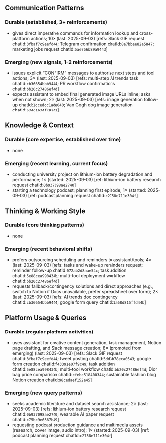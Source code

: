 ## Communication Patterns
### Durable (established, 3+ reinforcements)
- gives direct imperative commands for information lookup and cross-platform actions; 10× (last: 2025-09-03) [refs: Slack GIF request chatId:`3fbaf7c9eefd44`; Telegram confirmation chatId:`8a7bbee82a5847`; marketing jobs request chatId:`5ae756b89a9443`]

### Emerging (new signals, 1-2 reinforcements)
- issues explicit “CONFIRM” messages to authorize next steps and tool actions; 3× (last: 2025-09-03) [refs: multi-step AI trends task chatId:`cb36654bbb9444`; PR workflow confirmations chatId:`bb20c27486ef4d`]
- expects assistant to embed final generated image URLs inline; asks when not shown; 2× (last: 2025-09-03) [refs: image generation follow-up chatId:`1ccedcc1ade040`; Van Gogh dog image generation chatId:`534c1634fc9a41`]

## Knowledge & Context
### Durable (core expertise, established over time)
- none

### Emerging (recent learning, current focus)
- conducting university project on lithium-ion battery degradation and performance; 1× (started: 2025-09-03) [ref: lithium-ion battery research request chatId:`0b937098ae2740`]
- starting a technology podcast; planning first episode; 1× (started: 2025-09-03) [ref: podcast planning request chatId:`c2758e711e304f`]

## Thinking & Working Style
### Durable (core thinking patterns)
- none

### Emerging (recent behavioral shifts)
- prefers outsourcing scheduling and reminders to assistant/tools; 4× (last: 2025-09-03) [refs: tasks and wake-up reminders request; reminder follow-up chatId:`072ab2d8aae54c`; task addition chatId:`5e88cea998434b`; multi-tool deployment workflow chatId:`bb20c27486ef4d`]
- requests fallback/contingency solutions and direct approaches (e.g., switch to Notion if Docs unavailable, prefer spreadsheet over form); 2× (last: 2025-09-03) [refs: AI trends doc contingency chatId:`cb36654bbb9444`; google form query chatId:`1a68d815ffd44b`]

## Platform Usage & Queries
### Durable (regular platform activities)
- uses assistant for creative content generation, task management, Notion page drafting, and Slack message creation; 8× (promoted from emerging) (last: 2025-09-03) [refs: Slack GIF request chatId:`3fbaf7c9eefd44`; tweet posting chatId:`5dd3b78eca0543`; google form creation chatId:`f43391e07f9c49`; task addition chatId:`5e88cea998434b`; multi-tool workflow chatId:`bb20c27486ef4d`; Dior bag price comparison chatId:`cfebc518400344`; sustainable fashion blog Notion creation chatId:`98cedaef152a45`]

### Emerging (new query patterns)
- seeks academic literature and dataset search assistance; 2× (last: 2025-09-03) [refs: lithium-ion battery research request chatId:`0b937098ae2740`; wearable AI paper request chatId:`c75bc9e6567b49`]
- requesting podcast production guidance and multimedia assets (research, cover image, audio intro); 1× (started: 2025-09-03) [ref: podcast planning request chatId:`c2758e711e304f`]
